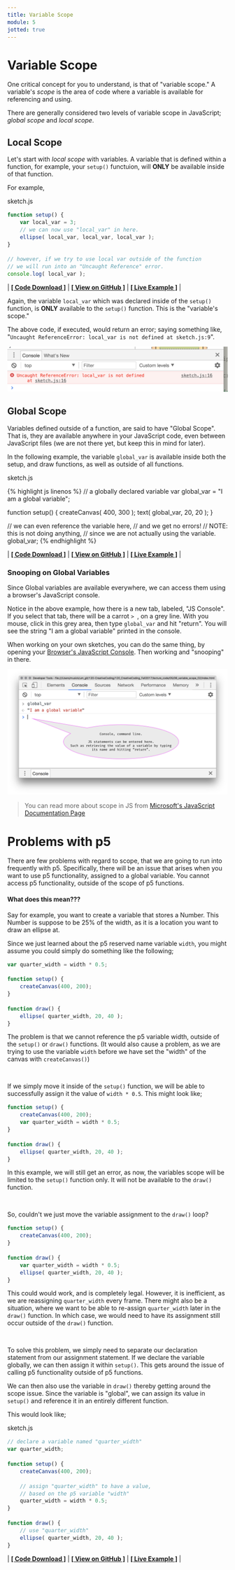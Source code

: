```yaml
---
title: Variable Scope
module: 5
jotted: true
---
```


# Variable Scope

One critical concept for you to understand, is that of "variable scope." A variable's _scope_ is the area of code where a variable is available for referencing and using.

There are generally considered two levels of variable scope in JavaScript; _global scope_ and _local scope_.

## Local Scope

Let's start with _local scope_ with variables. A variable that is defined within a function, for example, your `setup()` functuion, will **ONLY** be available inside of that function.

For example,

<div id="code-heading">sketch.js</div>

```js
function setup() {
    var local_var = 3;
    // we can now use "local_var" in here.
    ellipse( local_var, local_var, local_var );
}

// however, if we try to use local var outside of the function
// we will run into an "Uncaught Reference" error.
console.log( local_var );
```

| [**[ Code Download ]**](https://github.com/Montana-Media-Arts/120_CreativeCoding/raw/master/lecture_code/05/06_variable_scope_01/06_variable_scope_01.zip) | [**[ View on GitHub ]**](https://github.com/Montana-Media-Arts/120_CreativeCoding/raw/master/lecture_code/05/06_variable_scope_01/) | [**[ Live Example ]**](https://montana-media-arts.github.io/120_CreativeCoding/lecture_code/05/06_variable_scope_01/) |


Again, the variable `local_var` which was declared inside of the `setup()` function, is **ONLY** available to the `setup()` function. This is the "variable's scope."

The above code, if executed, would return an error; saying something like, "`Uncaught ReferenceError: local_var is not defined at sketch.js:9`".

![Uncaught Reference Error Example. This shows you not to use a variable outside of its scope.](../imgs/reference_error.png "Uncaught Reference Error Example. This shows you not to use a variable outside of its scope.")

## Global Scope

Variables defined outside of a function, are said to have "Global Scope". That is, they are available anywhere in your JavaScript code, even between JavaScript files (we are not there yet, but keep this in mind for later).

In the following example, the variable `global_var` is available inside both the setup, and draw functions, as well as outside of all functions.

<div id="code-heading">sketch.js</div>

{% highlight js linenos %}
// a globally declared variable
var global_var = "I am a global variable";

function setup() {
   createCanvas( 400, 300 );
   text( global_var, 20, 20 );
}

// we can even reference the variable here,
// and we get no errors!
// NOTE: this is not doing anything,
// since we are not actually using the variable.
global_var;
{% endhighlight %}

<div class="displayed_jotted_example">
    <div id="jotted-demo-1" class=""></div>
</div>
<script>
    new Jotted(document.querySelector("#jotted-demo-1"), {
    files: [
        {
            type: "js",
            url:"https://raw.githubusercontent.com/Montana-Media-Arts/120_CreativeCoding/master/lecture_code/05/06_variable_scope_02/sketch.js"
        },
        {
            type: "html",
            url:"../../../p5_resources/index.html"
    }],
    plugins: [ "codemirror", "console" ]
    // plugins: [ "codemirror" ]
});
</script>



| [**[ Code Download ]**](https://github.com/Montana-Media-Arts/120_CreativeCoding/raw/master/lecture_code/05/06_variable_scope_02/06_variable_scope_02.zip) | [**[ View on GitHub ]**](https://github.com/Montana-Media-Arts/120_CreativeCoding/raw/master/lecture_code/05/06_variable_scope_02/) | [**[ Live Example ]**](https://montana-media-arts.github.io/120_CreativeCoding/lecture_code/05/06_variable_scope_02/) |


### Snooping on Global Variables

Since Global variables are available everywhere, we can access them using a browser's JavaScript console.

Notice in the above example, how there is a new tab, labeled, "JS Console". If you select that tab, there will be a carrot `> `, on a grey line. With you mouse, click in this grey area, then type `global_var` and hit "return". You will see the string "I am a global variable" printed in the console.

When working on your own sketches, you can do the same thing, by opening your [Browser's JavaScript Console]({{site.baseurl}}/modules/week-4/error-console/). Then working and "snooping" in there.

![Console, command line. JS statements can be entered here. Such as retrieving the value of a variable by typing its name and hitting “return”.](../imgs/console-command.png 'Console, command line. JS statements can be entered here. Such as retrieving the value of a variable by typing its name and hitting “return”.')

> You can read more about scope in JS from [Microsoft's JavaScript Documentation Page](https://docs.microsoft.com/en-us/scripting/javascript/advanced/variable-scope-javascript)


# Problems with p5

There are few problems with regard to scope, that we are going to run into frequently with p5. Specifically, there will be an issue that arises when you want to use p5 functionality, assigned to a global variable. You cannot access p5 functionality, outside of the scope of p5 functions.

#### What does this mean???

Say for example, you want to create a variable that stores a Number. This Number is suppose to be 25% of the width, as it is a location you want to draw an ellipse at.

Since we just learned about the p5 reserved name variable `width`, you might assume you could simply do something like the following;

```js
var quarter_width = width * 0.5;

function setup() {
    createCanvas(400, 200);
}

function draw() {
    ellipse( quarter_width, 20, 40 );
}
```

The problem is that we cannot reference the p5 variable width, outside of the `setup()` or `draw()` functions. (It would also cause a problem, as we are trying to use the variable `width` before we have set the "width" of the canvas with `createCanvas()`)


<br />

If we simply move it inside of the `setup()` function, we will be able to successfully assign it the value of `width * 0.5`. This might look like;

```js
function setup() {
    createCanvas(400, 200);
    var quarter_width = width * 0.5;
}

function draw() {
    ellipse( quarter_width, 20, 40 );
}
```


In this example, we will still get an error, as now, the variables scope will be limited to the `setup()` function only. It will not be available to the `draw()` function.


<br />

So, couldn't we just move the variable assignment to the `draw()` loop?

```js
function setup() {
    createCanvas(400, 200);
}

function draw() {
    var quarter_width = width * 0.5;
    ellipse( quarter_width, 20, 40 );
}
```

This could would work, and is completely legal. However, it is inefficient, as we are reassigning `quarter_width` every frame. There might also be a situation, where we want to be able to re-assign `quarter_width` later in the `draw()` function. In which case, we would need to have its assignment still occur outside of the `draw()` function.


<br />

To solve this problem, we simply need to separate our declaration statement from our assignment statement. If we declare the variable globally, we can then assign it within `setup()`. This gets around the issue of calling p5 functionality outside of p5 functions.

We can then also use the variable in `draw()` thereby getting around the scope issue. Since the variable is "global", we can assign its value in `setup()` and reference it in an entirely different function.

This would look like;

<div id="code-heading">sketch.js</div>

```js
// declare a variable named "quarter_width"
var quarter_width;

function setup() {
    createCanvas(400, 200);

    // assign "quarter_width" to have a value,
    // based on the p5 variable "width"
    quarter_width = width * 0.5;
}

function draw() {
    // use "quarter_width"
    ellipse( quarter_width, 20, 40 );
}
```

<div class="displayed_jotted_example">
    <div id="jotted-demo-2" class=""></div>
</div>
<script>
    new Jotted(document.querySelector("#jotted-demo-2"), {
    files: [
        {
            type: "js",
            url:"https://raw.githubusercontent.com/Montana-Media-Arts/120_CreativeCoding/master/lecture_code/05/07_globalVars_p5_01/sketch.js"
        },
        {
            type: "html",
            url:"../../../p5_resources/index.html"
    }],
    // plugins: [ "codemirror", "console" ]
    plugins: [ "codemirror" ]
});
</script>

| [**[ Code Download ]**](https://github.com/Montana-Media-Arts/120_CreativeCoding/raw/master/lecture_code/05/07_globalVars_p5_01/07_globalVars_p5_01.zip) | [**[ View on GitHub ]**](https://github.com/Montana-Media-Arts/120_CreativeCoding/raw/master/lecture_code/05/07_globalVars_p5_01/) | [**[ Live Example ]**](https://montana-media-arts.github.io/120_CreativeCoding/lecture_code/05/07_globalVars_p5_01/) |
